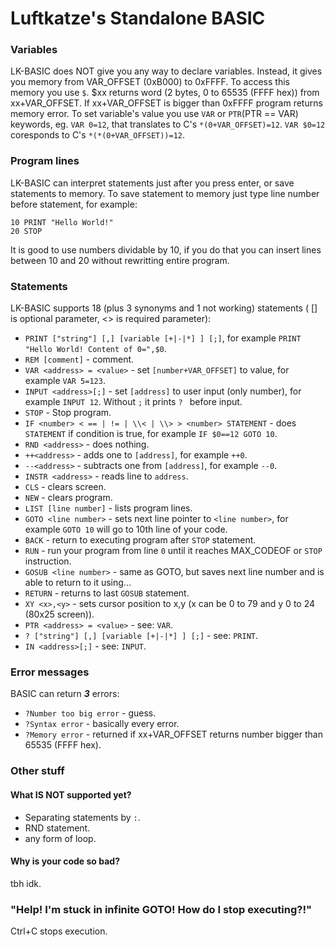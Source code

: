 # Luftkatze's Standalone BASIC

### Variables
LK-BASIC does NOT give you any way to declare variables. Instead, it gives you memory from VAR_OFFSET (0xB000) to 0xFFFF. To access this memory you use `$`. $xx returns word (2 bytes, 0 to 65535 (FFFF hex)) from xx+VAR_OFFSET. If xx+VAR_OFFSET is bigger than 0xFFFF program returns memory error. To set variable's value you use `VAR` or `PTR`(PTR == VAR) keywords, eg. `VAR 0=12`, that translates to C's `*(0+VAR_OFFSET)=12`. `VAR $0=12` coresponds to C's `*(*(0+VAR_OFFSET))=12`.
### Program lines
LK-BASIC can interpret statements just after you press enter, or save statements to memory. To save statement to memory just type line number before statement, for example:
```
10 PRINT "Hello World!"
20 STOP
```
It is good to use numbers dividable by 10, if you do that you can insert lines between 10 and 20 without rewritting entire program.
### Statements
LK-BASIC supports 18 (plus 3 synonyms and 1 not working) statements ( [] is optional parameter, <> is required parameter):
- `PRINT ["string"] [,] [variable [+|-|*] ] [;]`, for example `PRINT "Hello World! Content of 0=",$0`.
- `REM [comment]` - comment.
- `VAR <address> = <value>` - set `[number+VAR_OFFSET]` to value, for example `VAR 5=123`.
- `INPUT <address>[;]` - set `[address]` to user input (only number), for example `INPUT 12`. Without `;` it prints `? ` before input.
- `STOP` - Stop program.
- `IF <number> < == | != | \\< | \\> > <number> STATEMENT` - does `STATEMENT` if condition is true, for example `IF $0==12 GOTO 10`.
- `RND <address>` - does nothing.
- `++<address>` - adds one to `[address]`, for example `++0`.
- `--<address>` - subtracts one from `[address]`, for example `--0`.
- `INSTR <address>` - reads line to `address`.
- `CLS` - clears screen.
- `NEW` - clears program.
- `LIST [line number]` - lists program lines.
- `GOTO <line number>` - sets next line pointer to `<line number>`, for example `GOTO 10` will go to 10th line of your code.
- `BACK` - return to executing program after `STOP` statement.
- `RUN` - run your program from line `0` until it reaches MAX_CODEOF or `STOP` instruction.
- `GOSUB <line number>` - same as GOTO, but saves next line number and is able to return to it using...
- `RETURN` - returns to last `GOSUB` statement.
- `XY <x>,<y>` - sets cursor position to x,y (x can be 0 to 79 and y 0 to 24 (80x25 screen)).
- `PTR <address> = <value>` - see: `VAR`.
- `? ["string"] [,] [variable [+|-|*] ] [;]` - see: `PRINT`.
- `IN <address>[;]` - see: `INPUT`.

### Error messages
BASIC can return ***3*** errors:
- `?Number too big error` - guess.
- `?Syntax error` - basically every error.
- `?Memory error` - returned if xx+VAR_OFFSET returns number bigger than 65535 (FFFF hex).
### Other stuff
#### What IS NOT supported yet?
- Separating statements by `:`.
- RND statement.
- any form of loop.
#### Why is your code so bad?
tbh idk.
### "Help! I'm stuck in infinite GOTO! How do I stop executing?!"
Ctrl+C stops execution.
